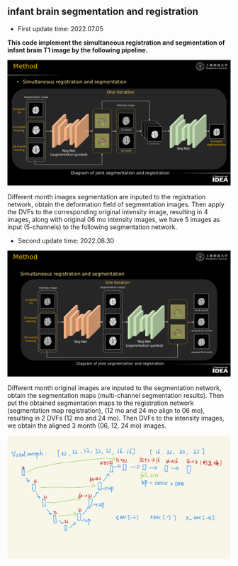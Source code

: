 ## infant brain segmentation and registration
* First update time: 2022.07.05


**This code implement the simultaneous registration and segmentation
of infant brain T1 image by the following pipeline.**

![flowchart](./image/flowchart_22_07_05.png)

Different month images segmentation are inputed to the registration network,
obtain the deformation field of segmentation images. Then apply the DVFs to
the corresponding original intensity image, resulting in 4 images, along with
original 06 mo intensity images, we have 5 images as input (5-channels) to the
following segmentation network.

* Second update time: 2022.08.30

![flowchart](./image/flowchart_22_08_30.png)

Different month original images are inputed to the segmentation network,
obtain the segmentation maps (multi-channel segmentation results). Then put
the obtained segmentation maps to the registration network (segmentation map
registration), (12 mo and 24 mo align to 06 mo), resulting in 2 DVFs (12 mo
and 24 mo). Then DVFs to the intensity images, we obtain the aligned 3 month
(06, 12, 24 mo) images.

![flowchart](./image/voxelmorph.png)